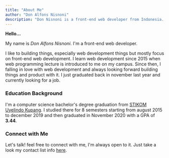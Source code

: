 ```yaml
---
title: "About Me"
author: "Don Alfons Nisnoni"
description: "Don Nisnoni is a front-end web developer from Indonesia. He like to building things, especially web development things but mostly focus on front-end web development"
---
```


**Hello...**

My name is _Don Alfons Nisnoni_. I'm a front-end web developer.

I like to building things, especially web development things but mostly focus on front-end web development. I learn web development since 2015 when web programming lecture is introduced to me on my campus. Since then, I falling in love with web development and always looking forward building things and product with it. I just graduated back in november last year and currently looking for a job.

### Education Background

I'm a computer science bachelor's degree graduation from [STIKOM Uyelindo Kupang](http://uyelindo.ac.id).
I studied there for 8 semesters starting from august 2015 to december 2019 and then graduated in November 2020 with a GPA of **3.44**.

### Connect with Me

Let's talk! feel free to connect with me, I'm always open to it. Just take a look my contact list info [here](https://link.gallery/donnisnoni).
